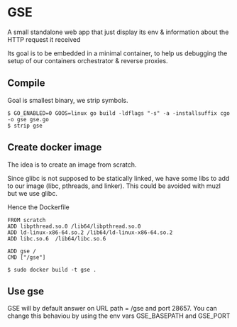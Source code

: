 # GSE

A small standalone web app that just display its env &amp; information about the HTTP request it received

Its goal is to be embedded in a minimal container, to help us debugging the setup of our containers orchestrator & reverse proxies.

## Compile
Goal is smallest binary, we strip symbols.
```
$ GO_ENABLED=0 GOOS=linux go build -ldflags "-s" -a -installsuffix cgo -o gse gse.go
$ strip gse
```

## Create docker image
The idea is to create an image from scratch.

Since glibc is not supposed to be statically linked, we have some libs to add to our image (libc, pthreads, and linker). This could be avoided with muzl but we use glibc.

Hence the Dockerfile
```
FROM scratch
ADD libpthread.so.0 /lib64/libpthread.so.0
ADD ld-linux-x86-64.so.2 /lib64/ld-linux-x86-64.so.2
ADD libc.so.6  /lib64/libc.so.6 

ADD gse /
CMD ["/gse"]
```

```
$ sudo docker build -t gse .
```

## Use gse
GSE will by default answer on URL path = /gse and port 28657.
You can change this behaviou by using the env vars GSE_BASEPATH and GSE_PORT

